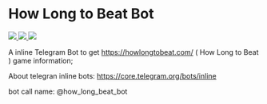 # How Long to Beat Bot

<a href="https://travis-ci.org/icehaku/how_long_to_beat_bot">
<img src="https://travis-ci.org/icehaku/how_long_to_beat_bot.svg?branch=master" />
</a>

<a href="https://codeclimate.com/github/icehaku/how_long_to_beat_bot">
<img src="https://codeclimate.com/github/icehaku/how_long_to_beat_bot/badges/gpa.svg" />
</a>

<a href="https://codeclimate.com/github/icehaku/how_long_to_beat_bot/coverage">
<img src="https://codeclimate.com/github/icehaku/how_long_to_beat_bot/badges/coverage.svg" />
</a>

A inline Telegram Bot to get https://howlongtobeat.com/ ( How Long to Beat ) game information;

About telegran inline bots: https://core.telegram.org/bots/inline

bot call name: @how_long_beat_bot
